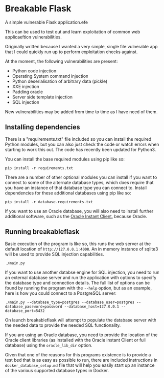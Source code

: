 # Breakable Flask

A simple vulnerable Flask application.efe

This can be used to test out and learn exploitation of common web applicaeftion vulnerabilities. 

Originally written because I wanted a very simple, single file vulnerable app that I could quickly run up to perform exploitation checks against. 

At the moment, the following vulnerabilities are present:
* Python code injection
* Operating System command injection
* Python deserialisation of arbitrary data (pickle)
* XXE injection
* Padding oracle
* Server side template injection
* SQL injection


New vulnerabilities may be added from time to time as I have need of them.

## Installing dependencies

There is a "requirements.txt" file included so you can install the required Python modules, but you can also just check the code or watch errors when starting to work this out. The code has recently been updated for Python3.

You can install the base required modules using pip like so:

    pip install -r requirements.txt


There are a number of other optional modules you can install if you want to connect to some of the alternate database types, which does require that you have an instance of that database type you can connect to. Install dependencies for these additional databases using pip like so:

    pip install -r database-requirements.txt


If you want to use an Oracle database, you will also need to install further additional software, such as the [Oracle Instant Client](https://www.oracle.com/database/technologies/instant-client.html), because Oracle.


## Running breakableflask

Basic execution of the program is like so, this runs the web server at the default location of `http://127.0.0.1:4000`. An in memory instance of sqlite3 will be used to provide SQL injection capabilities.

    ./main.py

If you want to use another databse engine for SQL injection, you need to run an external database server and run the application with options to specify the database type and connection details. The full list of options can be found by running the program with the `--help` option, but as an example, here is how you could connect to a PostgreSQL server:

    ./main.py --database_type=postgres --database_user=postgres --database_password=password --database_host=127.0.0.1 --database_port=5432

On launch breakableflask will attempt to populate the database server with the needed data to provide the needed SQL functionality. 

If you are using an Oracle database, you need to provide the location of the Oracle client libraries (as installed with the Oracle instant Client or full database) using the `oracle_lib_dir` option.

Given that one of the reasons for this programs existence is to provide a test bed that is as easy as possible to run, there are included instructions in `docker_database_setup.md` file that will help you easily start up an instance of the various supported database types in Docker. 
